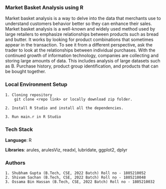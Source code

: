 ### Market Basket Analysis using R 
Market basket analysis is a way to delve into the data that merchants use to understand customers behavior better so they can enhance their sales. Market basket analysis is a well-known and widely used method used by large retailers to emphasize relationships between products such as bread and butter. It works by looking for product combinations that sometimes appear in the transaction. To see it from a different perspective, ask the 
trader to look at the relationships between individual purchases. With the continued growth of information technology, companies are collecting and storing large amounts of data. This includes analysis of large datasets such as B. Purchase history, product group identification, and products that can be bought together.

### Local Environment Setup
    1. Cloning repository
        git clone <repo link> or locally download zip folder.

    2. Install R Studio and install all the dependencies.

    3. Run main.r in R Studio 

### Tech Stack
**Language**: R

**Libraries**: arules, arulesViz, readxl, lubridate, ggplot2, dplyr

### Authors
    1. Shubham Gupta (B.Tech, CSE, 2022 Batch) Roll no - 1805210052
    2. Shivam Sachan (B.Tech, CSE, 2022 Batch) Roll no - 1805210048
    3. Ossama Bin Hassan (B.Tech, CSE, 2022 Batch) Roll no - 1805210032
